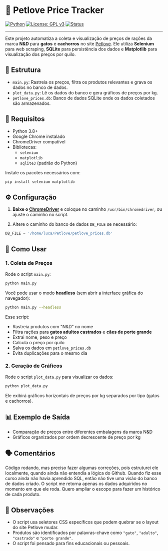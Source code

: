 # 🐾 Petlove Price Tracker

[![Python](https://img.shields.io/badge/Python-3.12-blue.svg)](https://www.python.org/)
[![License: GPL v3](https://img.shields.io/badge/License-GPLv3-blue.svg)](https://www.gnu.org/licenses/gpl-3.0)
[![Status](https://img.shields.io/badge/Status-Concluído-brightgreen.svg)]()

---

Este projeto automatiza a coleta e visualização de preços de rações da marca **N&D** para **gatos** e **cachorros** no site [Petlove](https://www.petlove.com.br). Ele utiliza **Selenium** para web scraping, **SQLite** para persistência dos dados e **Matplotlib** para visualização dos preços por quilo.

## 📂 Estrutura

- `main.py`: Rastreia os preços, filtra os produtos relevantes e grava os dados no banco de dados.
- `plot_data.py`: Lê os dados do banco e gera gráficos de preços por kg.
- `petlove_prices.db`: Banco de dados SQLite onde os dados coletados são armazenados.

## 🧰 Requisitos

- Python 3.8+
- Google Chrome instalado
- ChromeDriver compatível
- Bibliotecas:
  - `selenium`
  - `matplotlib`
  - `sqlite3` (padrão do Python)

Instale os pacotes necessários com:

```bash
pip install selenium matplotlib
```

## ⚙️ Configuração

1. **Baixe o [ChromeDriver](https://sites.google.com/chromium.org/driver/)** e coloque no caminho `/usr/bin/chromedriver`, ou ajuste o caminho no script.

2. Altere o caminho do banco de dados `DB_FILE` se necessário:
```python
DB_FILE = '/home/luca/Petlove/petlove_prices.db'
```

## 🚀 Como Usar

### 1. Coleta de Preços

Rode o script `main.py`:

```bash
python main.py
```

Você pode usar o modo **headless** (sem abrir a interface gráfica do navegador):

```bash
python main.py --headless
```

Esse script:

- Rastreia produtos com "N&D" no nome
- Filtra rações para **gatos adultos castrados** e **cães de porte grande**
- Extrai nome, peso e preço
- Calcula o preço por quilo
- Salva os dados em `petlove_prices.db`
- Evita duplicações para o mesmo dia

### 2. Geração de Gráficos

Rode o script `plot_data.py` para visualizar os dados:

```bash
python plot_data.py
```

Ele exibirá gráficos horizontais de preços por kg separados por tipo (gatos e cachorros).

## 📊 Exemplo de Saída

- Comparação de preços entre diferentes embalagens da marca N&D
- Gráficos organizados por ordem decrescente de preço por kg

## 🗣️ Comentários

Código rodando, mas preciso fazer algumas correções, pois estruturei ele localmente, quando ainda não entendia a lógica do Github.
Quando fiz esse curso ainda não havia aprendido SQL, então não tive uma visão do banco de dados criado. O script me retorna apenas os dados adquiridos no momento em que ele roda. Quero ampliar o escopo para fazer um histórico de cada produto. 

## 📝 Observações

- O script usa seletores CSS específicos que podem quebrar se o layout do site Petlove mudar.
- Produtos são identificados por palavras-chave como `"gato"`, `"adulto"`, `"castrado"` e `"porte grande"`.
- O script foi pensado para fins educacionais ou pessoais.
